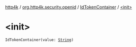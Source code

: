 [http4k](../../index.md) / [org.http4k.security.openid](../index.md) / [IdTokenContainer](index.md) / [&lt;init&gt;](./-init-.md)

# &lt;init&gt;

`IdTokenContainer(value: `[`String`](https://kotlinlang.org/api/latest/jvm/stdlib/kotlin/-string/index.html)`)`